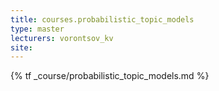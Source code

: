 ```yaml
---
title: courses.probabilistic_topic_models
type: master
lecturers: vorontsov_kv
site:
---
```


{% tf _course/probabilistic_topic_models.md %}

